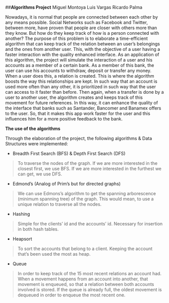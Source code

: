 ##__Algorithms Project__
Miguel Montoya
Luis Vargas
Ricardo Palma

Nowadays, it is normal that people are connected between each other by any means possible. Social Networks such as Facebook and Twitter, between more, have proven that people are closer with others more than they know. But how do they keep track of how is a person connected with another? The purpose of this problem is to elaborate a time-efficient algorithm that can keep track of the relation between an user’s belongings and the ones from another user. This, with the objective of a user having a faster interaction with the quality enhanced interface. As an application of this algorithm, the project will simulate the interaction of a user and his accounts as a member of a certain bank. As a member of this bank, the user can use his accounts to withdraw, deposit or transfer any money. When a user does this, a relation is created. This is where the algorithm boosts the way this relationships are kept. In such way that an account is used more often than any other, it is prioritized in such way that the user can access to it faster than before. Then again, when a transfer is done by a user to another user, the algorithm creates and keeps track of this movement for future references. In this way, it can enhance the quality of the interface that banks such as Santander, Bancomer and Banamex offers to the user. So, that it makes this app work faster for the user and this influences him for a more positive feedback to the bank.

__The use of the algorithms__

Through the elaboration of the project, the following algorithms & Data Structures were implemented: 

- Breadth First Search (BFS) & Depth First Search (DFS)
>To traverse the nodes of the graph. If we are more interested in the closest first, we use BFS. If we are more interested in the furthest we can get, we use DFS.

- Edmond’s (Analog of Prim’s but for directed graphs)
>We can use Edmons’s algorithm to get the spanning arborescence (minimum spanning tree) of the graph. This would mean, to use a unique relation to traverse all the nodes.

- Hashing
> Simple for the clients’ id and the accounts’ id. Necessary for insertion in both hash tables.

- Heapsort
>To sort the accounts that belong to a client. Keeping the account that’s been used the most as heap.

- Queue
> In order to keep track of the 15 most recent relations an account had. When a movement happens from an account into another, that movement is enqueued, so that a relation between both accounts involved is stored. If the queue is already full, the oldest movement is dequeued in order to enqueue the most recent one. 

